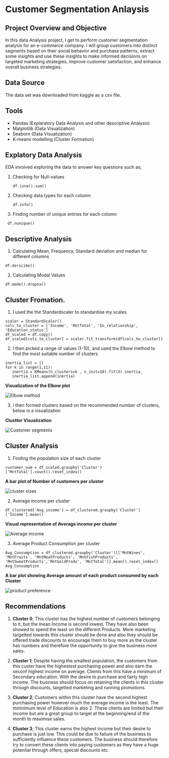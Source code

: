 # Customer Segmentation Anlaysis
## Project Overview and Objective
In this data Analysis project, I get to perform customer segmentation analysis for an e-commerce company. 
I will group customers into distinct segments based on their social behavior and purchase patterns, extract some insights 
and use these insights to make informed decisions on targeted marketing strategies, improve customer satisfaction, and enhance overall business strategies.

## Data Source
The data set was downloaded from kaggle as a csv file.

## Tools 
- Pandas (Explaratory Data Analysis and other descriptive Analysis)
- Matplotlib (Data Visualization)
- Seaborn (Data Visualization)
- K-means modelling (Cluster Formation)

## Explatory Data Analysis
EDA involved exploring the data to answer key questions such as;
1. Checking for Null-values
   ```Pandas
   df.isna().sum()
   ```
2. Checking data types for each column
     ```
   df.info()
   ```
3. Finding number of unique entries for each column
  ```Pandas
   df.nunique()
  ```
## Descriptive Analysis
1. Calculating Mean, Frequency, Standard deviation and median for different columns
```Pandas
df.derscibe()
```
2. Calculating Modal Values
```Pandas
df.mode().dropna()
```
## Cluster Fromation.
1. I used the the Standardscaler to standardise my scales   
```from sklearn.preprocessing import StandardScaler
scaler = StandardScaler()
cols_to_cluster = ['Income', 'MntTotal', 'In_relationship', 'Education_status']
df_scaled = df.copy()
df_scaled[cols_to_cluster] = scaler.fit_transform(df[cols_to_cluster])
```
2. I then picked a range of values (1-10), and used the Elbow method to find the most suitable number of clusters
 ```X = df_scaled[cols_to_cluster]
inertia_list = []
for k in range(1,11):
    inertia = KMeans(n_clusters=k , n_init=10).fit(X).inertia_
    inertia_list.append(inertia)
```
**Visualization of the Elbow plot**

![Elbow method](https://github.com/solomonadupa/Customer-Segmentation-Analysis/assets/160836596/13e8271a-1c0a-4873-b9ef-072af208ef90)

3. I then formed clusters based on the recommended number of clusters, below is a visualization

**Clustter Visualization**

![Customer segments](https://github.com/solomonadupa/Customer-Segmentation-Analysis/assets/160836596/d9fc778a-7764-482a-a410-47bbb393d97c)

## Cluster Analysis
1. Finding the population size of each cluster
```
customer_num = df_scaled.groupby('Cluster')['MntTotal'].count().reset_index()
```
**A bar plot of Number of customers per cluster**

![cluster sizes](https://github.com/solomonadupa/Customer-Segmentation-Analysis/assets/160836596/3b89b4ce-b1e2-46a0-bbb3-3603c1f94643)

2. Average income per cluster
```
df_clustered['Avg_income'] = df_clustered.groupby('Cluster')['Income'].mean()
```
**Visual representation of Average income per cluster**

![Average income](https://github.com/solomonadupa/Customer-Segmentation-Analysis/assets/160836596/fc60f97a-d71c-4d6f-aaf9-70814f370253)

3. Average Product Consumption per cluster
```
Avg_Consumption = df_clustered.groupby('Cluster')[['MntWines', 'MntFruits', 'MntMeatProducts', 'MntFishProducts', 'MntSweetProducts','MntGoldProds', 'MntTotal']].mean().reset_index()
Avg_Consumption
```
**A bar plot showing Average amount of each product consumed by each Cluster**

![product preference](https://github.com/solomonadupa/Customer-Segmentation-Analysis/assets/160836596/82e99e7d-bb55-40a5-9c5e-03e6fc23331f)

## Recommendations
1. **Cluster 0**; This cluster has the highest number of customers belonging to it, but the mean Income is second lowest. They have also been showed to spend the least on the different Products. More marketing targetted towards this cluster should be done and also they should be offered trade discounts to encourage them to buy more as the cluster has numbers and therefore the opportunity to give the business more sales.

2. **Cluster 1**; Despite having the smallest population, the customers from this custer have the highestest purchasing power and also earn the seconf highest income on average. Clients from this have a minimum of Secondary education. With the desire to purchase and fairly high income. The business should focus on retaining the clients in this cluster through discounts, targetted marketing and running promotions.

3. **Cluster 2**; Customers within this cluster have the second highest purchasing power however much the average income is the least. The mininimum level of Education is also 2. These clients are limited but their income but are a great group to target at the beginning/end of the month to maximise sales.

4. **Cluster 3**; This cluster earns the highest income but their desire to purchase is just low. This could be due to failure of the business to sufficiently influence these customers. The business should therefore try to convert these clients into paying customers as they have a huge potential through offers, special discounts etc.

